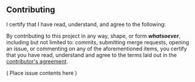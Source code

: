 ## Contributing

I certify that I have read, understand, and agree to the following:

By contributing to this project in any way, shape, or form ***whatsoever***, 
including but not limited to: commits, submitting merge requests, opening an
issue, or commenting on any of the aforementioned items, you certify that you
have read, understand and agree to the terms laid out in the
[contributor's agreement](CONTRIBUTING.md).

( Place issue contents here )
